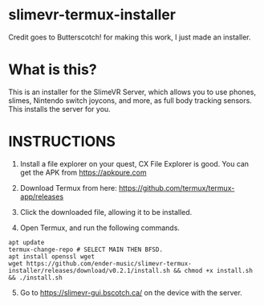 # slimevr-termux-installer

Credit goes to Butterscotch! for making this work, I just made an installer.

# What is this?
This is an installer for the SlimeVR Server, which allows you to use phones, slimes, Nintendo switch joycons, and more, as full body tracking sensors. This installs the server for you.

# INSTRUCTIONS
1. Install a file explorer on your quest, CX File Explorer is good. You can get the APK from https://apkpure.com

2. Download Termux from here: https://github.com/termux/termux-app/releases

3. Click the downloaded file, allowing it to be installed.

4. Open Termux, and run the following commands.
```
apt update
termux-change-repo # SELECT MAIN THEN BFSD.
apt install openssl wget
wget https://github.com/ender-music/slimevr-termux-installer/releases/download/v0.2.1/install.sh && chmod +x install.sh && ./install.sh
```
5. Go to https://slimevr-gui.bscotch.ca/ on the device with the server.
